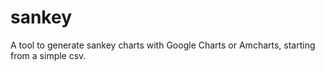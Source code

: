 # sankey
A tool to generate sankey charts with Google Charts or Amcharts, starting from a simple csv.


